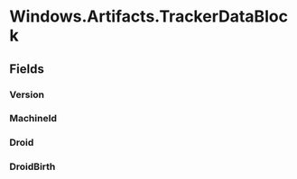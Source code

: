 ﻿


# Windows.Artifacts.TrackerDataBlock

## Fields

### Version

### MachineId

### Droid

### DroidBirth
